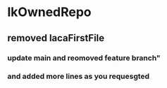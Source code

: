 # lkOwnedRepo
## removed lacaFirstFile
### update main and reomoved feature branch"
### and added more lines as you requesgted
